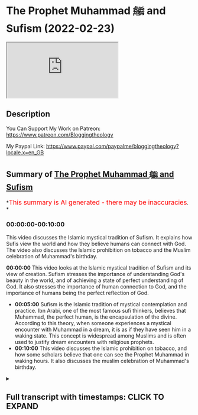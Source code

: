 # The Prophet Muhammad ﷺ and Sufism (2022-02-23)

<iframe loading='lazy' allow='autoplay' src='https://www.youtube.com/embed/yHQfbRii2pI'></iframe>

## Description

You Can Support My Work on Patreon:
<https://www.patreon.com/Bloggingtheology>

My Paypal Link:
<https://www.paypal.com/paypalme/bloggingtheology?locale.x=en_GB>

## Summary of [The Prophet Muhammad ﷺ and Sufism](https://www.youtube.com/watch?v=yHQfbRii2pI)

*<span style="color:red; font-size:125%">This summary is AI generated - there may be inaccuracies</span>. *

### <a onclick="modifyYTiframeseektime('0')">00:00:00-00:10:00</a>

This video discusses the Islamic mystical tradition of Sufism. It explains how Sufis view the world and how they believe humans can connect with God. The video also discusses the Islamic prohibition on tobacco and the Muslim celebration of Muhammad's birthday.

**<a onclick="modifyYTiframeseektime('0')">00:00:00</a>** This video looks at the Islamic mystical tradition of Sufism and its view of creation. Sufism stresses the importance of understanding God's beauty in the world, and of achieving a state of perfect understanding of God. It also stresses the importance of human connection to God, and the importance of humans being the perfect reflection of God.

* **<a onclick="modifyYTiframeseektime('300')">00:05:00</a>** Sufism is the Islamic tradition of mystical contemplation and practice. Ibn Arabi, one of the most famous sufi thinkers, believes that Muhammad, the perfect human, is the encapsulation of the divine. According to this theory, when someone experiences a mystical encounter with Muhammad in a dream, it is as if they have seen him in a waking state. This concept is widespread among Muslims and is often used to justify dream encounters with religious prophets.
* **<a onclick="modifyYTiframeseektime('600')">00:10:00</a>** This video discusses the Islamic prohibition on tobacco, and how some scholars believe that one can see the Prophet Muhammad in waking hours. It also discusses the muslim celebration of Muhammad's birthday.

<details><summary><h2>Full transcript with timestamps: CLICK TO EXPAND</h2></summary>

<a onclick="modifyYTiframeseektime('0')">0:00:00</a> in this video i want to look at muhammad  
<a onclick="modifyYTiframeseektime('3')">0:00:03</a> upon hinbi peace and the mystical quest  
<a onclick="modifyYTiframeseektime('6')">0:00:06</a> otherwise known as sufism  
<a onclick="modifyYTiframeseektime('14')">0:00:14</a> and for our guide i want to read a few  
<a onclick="modifyYTiframeseektime('16')">0:00:16</a> words from this excellent little book  
<a onclick="modifyYTiframeseektime('19')">0:00:19</a> called muhammad a very short  
<a onclick="modifyYTiframeseektime('21')">0:00:21</a> introduction by professor jonathan a.c  
<a onclick="modifyYTiframeseektime('24')">0:00:24</a> brown who had the immense privilege of  
<a onclick="modifyYTiframeseektime('26')">0:00:26</a> talking to just a few days ago on  
<a onclick="modifyYTiframeseektime('28')">0:00:28</a> blogging theology and as i'm sure you  
<a onclick="modifyYTiframeseektime('30')">0:00:30</a> know he's a professor of islamic studies  
<a onclick="modifyYTiframeseektime('33')">0:00:33</a> at georgetown university in washington  
<a onclick="modifyYTiframeseektime('36')">0:00:36</a> dc and now bowie this book published by  
<a onclick="modifyYTiframeseektime('39')">0:00:39</a> oxford university press is a great  
<a onclick="modifyYTiframeseektime('41')">0:00:41</a> present a great gift to non-muslims who  
<a onclick="modifyYTiframeseektime('44')">0:00:44</a> might want to know more about the  
<a onclick="modifyYTiframeseektime('45')">0:00:45</a> religion of islam its history how it's  
<a onclick="modifyYTiframeseektime('48')">0:00:48</a> understood by muslims and by western  
<a onclick="modifyYTiframeseektime('50')">0:00:50</a> scholars very fair-minded objective  
<a onclick="modifyYTiframeseektime('53')">0:00:53</a> account i think of the whole subject so  
<a onclick="modifyYTiframeseektime('55')">0:00:55</a> i do recommend it for that too  
<a onclick="modifyYTiframeseektime('57')">0:00:57</a> now i want to look at a brief section  
<a onclick="modifyYTiframeseektime('59')">0:00:59</a> that he has written called muhammad and  
<a onclick="modifyYTiframeseektime('61')">0:01:01</a> the mystical quest which is very very  
<a onclick="modifyYTiframeseektime('64')">0:01:04</a> interesting and also just a few  
<a onclick="modifyYTiframeseektime('65')">0:01:05</a> paragraphs encountering muhammad in  
<a onclick="modifyYTiframeseektime('68')">0:01:08</a> dreams which i think is very interesting  
<a onclick="modifyYTiframeseektime('71')">0:01:11</a> so um professor jonathan brown writes  
<a onclick="modifyYTiframeseektime('75')">0:01:15</a> islam has always possessed a strong  
<a onclick="modifyYTiframeseektime('78')">0:01:18</a> mystical dimension that underscores the  
<a onclick="modifyYTiframeseektime('81')">0:01:21</a> absolute contrast between the ultimate  
<a onclick="modifyYTiframeseektime('84')">0:01:24</a> reality of god and the transients of his  
<a onclick="modifyYTiframeseektime('89')">0:01:29</a> creation  
<a onclick="modifyYTiframeseektime('90')">0:01:30</a> as the quran says  
<a onclick="modifyYTiframeseektime('92')">0:01:32</a> all things perish except the face of god  
<a onclick="modifyYTiframeseektime('97')">0:01:37</a> that's quran 28 68.  
<a onclick="modifyYTiframeseektime('100')">0:01:40</a> sufism the islamic mystic mystical  
<a onclick="modifyYTiframeseektime('103')">0:01:43</a> tradition  
<a onclick="modifyYTiframeseektime('104')">0:01:44</a> has affirmed that creation is nothing  
<a onclick="modifyYTiframeseektime('106')">0:01:46</a> more than an ephemeral reflection of  
<a onclick="modifyYTiframeseektime('110')">0:01:50</a> god's magnificence ephemeral meaning  
<a onclick="modifyYTiframeseektime('113')">0:01:53</a> it's just passing just a shadow just a  
<a onclick="modifyYTiframeseektime('115')">0:01:55</a> reflection of god's magnificence his  
<a onclick="modifyYTiframeseektime('118')">0:01:58</a> glory  
<a onclick="modifyYTiframeseektime('119')">0:01:59</a> man's greatest accomplishment is to  
<a onclick="modifyYTiframeseektime('122')">0:02:02</a> penetrate the veil of this world and  
<a onclick="modifyYTiframeseektime('125')">0:02:05</a> become annihilated in god in this life  
<a onclick="modifyYTiframeseektime('129')">0:02:09</a> as sufis often say to die before you die  
<a onclick="modifyYTiframeseektime('135')">0:02:15</a> for muslim mystics true piety and god  
<a onclick="modifyYTiframeseektime('139')">0:02:19</a> consciousness taqwa means seeing god's  
<a onclick="modifyYTiframeseektime('142')">0:02:22</a> beauty revealed in every object in this  
<a onclick="modifyYTiframeseektime('146')">0:02:26</a> world  
<a onclick="modifyYTiframeseektime('147')">0:02:27</a> the pinnacle of human awareness is to  
<a onclick="modifyYTiframeseektime('150')">0:02:30</a> know god more and more intimately  
<a onclick="modifyYTiframeseektime('153')">0:02:33</a> through his signs and perfectly reflect  
<a onclick="modifyYTiframeseektime('156')">0:02:36</a> his attributes  
<a onclick="modifyYTiframeseektime('158')">0:02:38</a> to achieve this profound understanding  
<a onclick="modifyYTiframeseektime('160')">0:02:40</a> is to be is to completely reconnect with  
<a onclick="modifyYTiframeseektime('164')">0:02:44</a> the source of all existence and fulfill  
<a onclick="modifyYTiframeseektime('167')">0:02:47</a> the deepest yearnings of the soul  
<a onclick="modifyYTiframeseektime('170')">0:02:50</a> so brown here is talking about superzoom  
<a onclick="modifyYTiframeseektime('173')">0:02:53</a> this is the motivation and the  
<a onclick="modifyYTiframeseektime('175')">0:02:55</a> trajectory of sufism moving towards god  
<a onclick="modifyYTiframeseektime('178')">0:02:58</a> and the annihilation of the soul  
<a onclick="modifyYTiframeseektime('181')">0:03:01</a> he continues this mystical worldview was  
<a onclick="modifyYTiframeseektime('184')">0:03:04</a> first organized into a systematic  
<a onclick="modifyYTiframeseektime('187')">0:03:07</a> cosmology or view of the universe by the  
<a onclick="modifyYTiframeseektime('190')">0:03:10</a> seminal sufi ibn arabi very famous  
<a onclick="modifyYTiframeseektime('194')">0:03:14</a> muslim  
<a onclick="modifyYTiframeseektime('195')">0:03:15</a> writer and intellectual he died in 1240  
<a onclick="modifyYTiframeseektime('198')">0:03:18</a> of the christian era  
<a onclick="modifyYTiframeseektime('200')">0:03:20</a> who devised the conception of creation  
<a onclick="modifyYTiframeseektime('203')">0:03:23</a> as a reflection of god's attributes now  
<a onclick="modifyYTiframeseektime('206')">0:03:26</a> by the way i've read i tried to read  
<a onclick="modifyYTiframeseektime('208')">0:03:28</a> around this subject in other books and  
<a onclick="modifyYTiframeseektime('210')">0:03:30</a> this summary by brown is actually some  
<a onclick="modifyYTiframeseektime('213')">0:03:33</a> of the best and clearest  
<a onclick="modifyYTiframeseektime('215')">0:03:35</a> uh summaries i've read of ib and  
<a onclick="modifyYTiframeseektime('217')">0:03:37</a> arabie's thought which i found  
<a onclick="modifyYTiframeseektime('218')">0:03:38</a> particularly difficult to grasp so  
<a onclick="modifyYTiframeseektime('221')">0:03:41</a> all credit to brown here for giving a  
<a onclick="modifyYTiframeseektime('224')">0:03:44</a> quite a lucid summary i think although  
<a onclick="modifyYTiframeseektime('226')">0:03:46</a> very brief of araby's thought  
<a onclick="modifyYTiframeseektime('229')">0:03:49</a> and arabic cites he says a hadith in  
<a onclick="modifyYTiframeseektime('232')">0:03:52</a> which the prophet supposedly quoted  
<a onclick="modifyYTiframeseektime('235')">0:03:55</a> himself i think brown said supposedly  
<a onclick="modifyYTiframeseektime('237')">0:03:57</a> because i know from another book that  
<a onclick="modifyYTiframeseektime('239')">0:03:59</a> brown wrote on hadith that this hadith  
<a onclick="modifyYTiframeseektime('242')">0:04:02</a> is actually unreliable anyway  
<a onclick="modifyYTiframeseektime('244')">0:04:04</a> arabi ibn arabi quotes this hadith i was  
<a onclick="modifyYTiframeseektime('248')">0:04:08</a> a hidden treasure and i wanted to be  
<a onclick="modifyYTiframeseektime('251')">0:04:11</a> known  
<a onclick="modifyYTiframeseektime('252')">0:04:12</a> so i created the world and it knew me  
<a onclick="modifyYTiframeseektime('258')">0:04:18</a> brown continues every component of the  
<a onclick="modifyYTiframeseektime('260')">0:04:20</a> cosmos and the natural world mirrors  
<a onclick="modifyYTiframeseektime('263')">0:04:23</a> god's endless beauty order and creative  
<a onclick="modifyYTiframeseektime('266')">0:04:26</a> capacity  
<a onclick="modifyYTiframeseektime('268')">0:04:28</a> the capstone of creation is mankind  
<a onclick="modifyYTiframeseektime('272')">0:04:32</a> which alone is capable of reflecting  
<a onclick="modifyYTiframeseektime('274')">0:04:34</a> god's most essential attribute  
<a onclick="modifyYTiframeseektime('277')">0:04:37</a> his unity  
<a onclick="modifyYTiframeseektime('279')">0:04:39</a> the human soul embodies the multiplicity  
<a onclick="modifyYTiframeseektime('282')">0:04:42</a> of the cosmos but can also bring them  
<a onclick="modifyYTiframeseektime('285')">0:04:45</a> into balance and proper proportion  
<a onclick="modifyYTiframeseektime('288')">0:04:48</a> a person who has achieved this state is  
<a onclick="modifyYTiframeseektime('291')">0:04:51</a> the consummate reflection of god's  
<a onclick="modifyYTiframeseektime('294')">0:04:54</a> perfection  
<a onclick="modifyYTiframeseektime('295')">0:04:55</a> this is the perfect human  
<a onclick="modifyYTiframeseektime('298')">0:04:58</a> uh the ultimate knower of god  
<a onclick="modifyYTiframeseektime('301')">0:05:01</a> for who for which god created the  
<a onclick="modifyYTiframeseektime('304')">0:05:04</a> universe itself  
<a onclick="modifyYTiframeseektime('306')">0:05:06</a> so brown here is summarizing ibn arabi's  
<a onclick="modifyYTiframeseektime('308')">0:05:08</a> philosophy  
<a onclick="modifyYTiframeseektime('310')">0:05:10</a> similarly each of the great prophets  
<a onclick="modifyYTiframeseektime('313')">0:05:13</a> sent throughout history reflected one of  
<a onclick="modifyYTiframeseektime('316')">0:05:16</a> god's attributes such as his power  
<a onclick="modifyYTiframeseektime('319')">0:05:19</a> creativity or mercy  
<a onclick="modifyYTiframeseektime('322')">0:05:22</a> they culminated in muhammad whom the  
<a onclick="modifyYTiframeseektime('325')">0:05:25</a> quran calls the seal of the prophets  
<a onclick="modifyYTiframeseektime('329')">0:05:29</a> he was the perfect human par excellence  
<a onclick="modifyYTiframeseektime('332')">0:05:32</a> in other words exceedingly so the  
<a onclick="modifyYTiframeseektime('334')">0:05:34</a> greatest the most excellent human the  
<a onclick="modifyYTiframeseektime('337')">0:05:37</a> flawless reflection of god who  
<a onclick="modifyYTiframeseektime('340')">0:05:40</a> represented the goal sought by all  
<a onclick="modifyYTiframeseektime('343')">0:05:43</a> mystical seekers of truth  
<a onclick="modifyYTiframeseektime('347')">0:05:47</a> his timeless essence this is muhammad's  
<a onclick="modifyYTiframeseektime('350')">0:05:50</a> timeless essence which iban arabi called  
<a onclick="modifyYTiframeseektime('353')">0:05:53</a> the muhammadan reality and this phrase  
<a onclick="modifyYTiframeseektime('356')">0:05:56</a> muhammadan reality is a a key term in  
<a onclick="modifyYTiframeseektime('359')">0:05:59</a> ibn arabi's thought  
<a onclick="modifyYTiframeseektime('362')">0:06:02</a> this timeless essence was the eternal  
<a onclick="modifyYTiframeseektime('365')">0:06:05</a> reality of the perfect human  
<a onclick="modifyYTiframeseektime('368')">0:06:08</a> in the world and the whole purpose of  
<a onclick="modifyYTiframeseektime('371')">0:06:11</a> creation  
<a onclick="modifyYTiframeseektime('372')">0:06:12</a> see very exalted status here given to  
<a onclick="modifyYTiframeseektime('375')">0:06:15</a> muhammad upon him be peace in sufism  
<a onclick="modifyYTiframeseektime('378')">0:06:18</a> then brown writes mohammed ceases to be  
<a onclick="modifyYTiframeseektime('381')">0:06:21</a> a mere mortal it's worth repeating  
<a onclick="modifyYTiframeseektime('385')">0:06:25</a> according to professor jonathan brown in  
<a onclick="modifyYTiframeseektime('387')">0:06:27</a> sufism then muhammad ceases to be a mere  
<a onclick="modifyYTiframeseektime('391')">0:06:31</a> mortal  
<a onclick="modifyYTiframeseektime('392')">0:06:32</a> behind and above muhammad the man  
<a onclick="modifyYTiframeseektime('396')">0:06:36</a> is muhammad the cosmic reality the  
<a onclick="modifyYTiframeseektime('399')">0:06:39</a> cosmic reality  
<a onclick="modifyYTiframeseektime('401')">0:06:41</a> practitioners of sufism phrased this  
<a onclick="modifyYTiframeseektime('403')">0:06:43</a> belief in several hadith attributed  
<a onclick="modifyYTiframeseektime('407')">0:06:47</a> falsely says professor brown to muhammad  
<a onclick="modifyYTiframeseektime('411')">0:06:51</a> such as the prophet's words to his  
<a onclick="modifyYTiframeseektime('413')">0:06:53</a> companion jabir  
<a onclick="modifyYTiframeseektime('416')">0:06:56</a> the first thing that god created was the  
<a onclick="modifyYTiframeseektime('418')">0:06:58</a> light of your prophet o jabir  
<a onclick="modifyYTiframeseektime('422')">0:07:02</a> another admittedly unreliable hadith  
<a onclick="modifyYTiframeseektime('425')">0:07:05</a> quotes the prophet as telling that he  
<a onclick="modifyYTiframeseektime('428')">0:07:08</a> existed as light 2 000 years before adam  
<a onclick="modifyYTiframeseektime('432')">0:07:12</a> was even  
<a onclick="modifyYTiframeseektime('434')">0:07:14</a> created the timelessness of the  
<a onclick="modifyYTiframeseektime('437')">0:07:17</a> muhammadan reality that phrase again  
<a onclick="modifyYTiframeseektime('440')">0:07:20</a> is demonstrated as the prophet explains  
<a onclick="modifyYTiframeseektime('443')">0:07:23</a> that another quote  
<a onclick="modifyYTiframeseektime('445')">0:07:25</a> god sent me down to the earth in the  
<a onclick="modifyYTiframeseektime('448')">0:07:28</a> loins of adam and made me of the lines  
<a onclick="modifyYTiframeseektime('451')">0:07:31</a> of lot of noah placing me in the loins  
<a onclick="modifyYTiframeseektime('454')">0:07:34</a> of abraham and god did not cease moving  
<a onclick="modifyYTiframeseektime('458')">0:07:38</a> me through the noble and pure wombs  
<a onclick="modifyYTiframeseektime('461')">0:07:41</a> until he brought me forth from my  
<a onclick="modifyYTiframeseektime('464')">0:07:44</a> parents  
<a onclick="modifyYTiframeseektime('466')">0:07:46</a> so muhammad himself his this muhammadan  
<a onclick="modifyYTiframeseektime('468')">0:07:48</a> reality went through all of the prophets  
<a onclick="modifyYTiframeseektime('471')">0:07:51</a> um sent down to earth and through adam  
<a onclick="modifyYTiframeseektime('474')">0:07:54</a> until he  
<a onclick="modifyYTiframeseektime('476')">0:07:56</a> came forth from the loins of his parents  
<a onclick="modifyYTiframeseektime('481')">0:08:01</a> the prophet's ascension to heaven has  
<a onclick="modifyYTiframeseektime('483')">0:08:03</a> provided a compelling model for sufi  
<a onclick="modifyYTiframeseektime('486')">0:08:06</a> mystical experiences  
<a onclick="modifyYTiframeseektime('488')">0:08:08</a> reflecting the prophetic example  
<a onclick="modifyYTiframeseektime('491')">0:08:11</a> several prominent muslim mystics  
<a onclick="modifyYTiframeseektime('493')">0:08:13</a> experienced ascensions to heaven in a  
<a onclick="modifyYTiframeseektime('496')">0:08:16</a> dream state  
<a onclick="modifyYTiframeseektime('498')">0:08:18</a> the famous iranian mystic al bistarmi  
<a onclick="modifyYTiframeseektime('502')">0:08:22</a> died  
<a onclick="modifyYTiframeseektime('503')">0:08:23</a> 874 of the christian era dreamt that he  
<a onclick="modifyYTiframeseektime('506')">0:08:26</a> was elevated up through the seven  
<a onclick="modifyYTiframeseektime('509')">0:08:29</a> heavens encountering the temptations of  
<a onclick="modifyYTiframeseektime('511')">0:08:31</a> bliss in paradise at every stage  
<a onclick="modifyYTiframeseektime('516')">0:08:36</a> like the earthly challenge of  
<a onclick="modifyYTiframeseektime('518')">0:08:38</a> continually purifying one's behavior and  
<a onclick="modifyYTiframeseektime('521')">0:08:41</a> spirit as one progresses along the sufi  
<a onclick="modifyYTiframeseektime('524')">0:08:44</a> path  
<a onclick="modifyYTiframeseektime('525')">0:08:45</a> however al-bistami realized that he must  
<a onclick="modifyYTiframeseektime('528')">0:08:48</a> forgo these luxuries to move closer to  
<a onclick="modifyYTiframeseektime('531')">0:08:51</a> god  
<a onclick="modifyYTiframeseektime('532')">0:08:52</a> eventually al-bist army arrives at the  
<a onclick="modifyYTiframeseektime('535')">0:08:55</a> highest heaven and encounters the spirit  
<a onclick="modifyYTiframeseektime('538')">0:08:58</a> of muhammad  
<a onclick="modifyYTiframeseektime('540')">0:09:00</a> and the mystical presence of god  
<a onclick="modifyYTiframeseektime('543')">0:09:03</a> so that ends the section in this book on  
<a onclick="modifyYTiframeseektime('548')">0:09:08</a> uh sufism basically muhammad and the  
<a onclick="modifyYTiframeseektime('550')">0:09:10</a> mystical quest this is a very short  
<a onclick="modifyYTiframeseektime('553')">0:09:13</a> further section  
<a onclick="modifyYTiframeseektime('554')">0:09:14</a> entitled encountering muhammad in dreams  
<a onclick="modifyYTiframeseektime('558')">0:09:18</a> which is fascinating  
<a onclick="modifyYTiframeseektime('560')">0:09:20</a> and professor jonathan baum writes in a  
<a onclick="modifyYTiframeseektime('563')">0:09:23</a> famous hadith muhammad is reported to  
<a onclick="modifyYTiframeseektime('566')">0:09:26</a> have said  
<a onclick="modifyYTiframeseektime('567')">0:09:27</a> whoever sees me in a dream it is as if  
<a onclick="modifyYTiframeseektime('571')">0:09:31</a> they had seen me while awake  
<a onclick="modifyYTiframeseektime('575')">0:09:35</a> based on this report muslim scholars  
<a onclick="modifyYTiframeseektime('578')">0:09:38</a> acknowledge the reality of dream  
<a onclick="modifyYTiframeseektime('580')">0:09:40</a> encounters with the prophet  
<a onclick="modifyYTiframeseektime('583')">0:09:43</a> visions of him in dreams of muslim  
<a onclick="modifyYTiframeseektime('585')">0:09:45</a> scholars and laymen alike remain common  
<a onclick="modifyYTiframeseektime('588')">0:09:48</a> today  
<a onclick="modifyYTiframeseektime('590')">0:09:50</a> as we saw with al-bistami for mystics  
<a onclick="modifyYTiframeseektime('594')">0:09:54</a> encountering muhammad in a dream is a  
<a onclick="modifyYTiframeseektime('596')">0:09:56</a> means for gaining mystical understanding  
<a onclick="modifyYTiframeseektime('600')">0:10:00</a> it could also influence muslim scholars  
<a onclick="modifyYTiframeseektime('603')">0:10:03</a> in their writings and legal rulings  
<a onclick="modifyYTiframeseektime('606')">0:10:06</a> in the 18th century a muslim scholar  
<a onclick="modifyYTiframeseektime('609')">0:10:09</a> ruled and this is very interesting that  
<a onclick="modifyYTiframeseektime('611')">0:10:11</a> smoking tobacco should be discouraged  
<a onclick="modifyYTiframeseektime('614')">0:10:14</a> after the prophet appeared to him in a  
<a onclick="modifyYTiframeseektime('616')">0:10:16</a> dream  
<a onclick="modifyYTiframeseektime('617')">0:10:17</a> and told him that he did not like how  
<a onclick="modifyYTiframeseektime('620')">0:10:20</a> aisha was one of the wise of the prophet  
<a onclick="modifyYTiframeseektime('622')">0:10:22</a> smelled when she smoked  
<a onclick="modifyYTiframeseektime('625')">0:10:25</a> and brown riley comments of course  
<a onclick="modifyYTiframeseektime('628')">0:10:28</a> tobacco did not appear in the near east  
<a onclick="modifyYTiframeseektime('630')">0:10:30</a> until nine centuries after the prophet's  
<a onclick="modifyYTiframeseektime('633')">0:10:33</a> death  
<a onclick="modifyYTiframeseektime('635')">0:10:35</a> during the crusade a muslim prisoner who  
<a onclick="modifyYTiframeseektime('638')">0:10:38</a> had escaped from his frankish captors  
<a onclick="modifyYTiframeseektime('640')">0:10:40</a> that's the region in france  
<a onclick="modifyYTiframeseektime('643')">0:10:43</a> told how his chains have been loosened  
<a onclick="modifyYTiframeseektime('645')">0:10:45</a> by the prophet in a dream  
<a onclick="modifyYTiframeseektime('648')">0:10:48</a> some muslim scholars believe that one  
<a onclick="modifyYTiframeseektime('650')">0:10:50</a> can even see the prophet during waking  
<a onclick="modifyYTiframeseektime('653')">0:10:53</a> hours  
<a onclick="modifyYTiframeseektime('654')">0:10:54</a> although as the great egyptian scholar  
<a onclick="modifyYTiframeseektime('656')">0:10:56</a> ibn al-hajj died 1336 said  
<a onclick="modifyYTiframeseektime('660')">0:11:00</a> this is a narrow door  
<a onclick="modifyYTiframeseektime('664')">0:11:04</a> strict laws of obligation or prohibition  
<a onclick="modifyYTiframeseektime('667')">0:11:07</a> however cannot be based on dreams  
<a onclick="modifyYTiframeseektime('670')">0:11:10</a> according to islamic legal theory that's  
<a onclick="modifyYTiframeseektime('674')">0:11:14</a> the end of that quote now there is a  
<a onclick="modifyYTiframeseektime('677')">0:11:17</a> further fascinating section uh called  
<a onclick="modifyYTiframeseektime('680')">0:11:20</a> muhammad in popular islamic religion  
<a onclick="modifyYTiframeseektime('683')">0:11:23</a> which is actually worth looking at and  
<a onclick="modifyYTiframeseektime('685')">0:11:25</a> also a section on mao maulid celebrating  
<a onclick="modifyYTiframeseektime('688')">0:11:28</a> muhammad's birthday now perhaps i'll  
<a onclick="modifyYTiframeseektime('691')">0:11:31</a> leave that till another time but uh i do  
<a onclick="modifyYTiframeseektime('693')">0:11:33</a> recommend this book as i say as a as a  
<a onclick="modifyYTiframeseektime('696')">0:11:36</a> gift or present to non-muslims seeking  
<a onclick="modifyYTiframeseektime('698')">0:11:38</a> to have a really good academic scholarly  
<a onclick="modifyYTiframeseektime('701')">0:11:41</a> understanding of islam and the prophet  
<a onclick="modifyYTiframeseektime('704')">0:11:44</a> of islam muhammad upon whom be peace  
<a onclick="modifyYTiframeseektime('708')">0:11:48</a> until next time  

</details>
